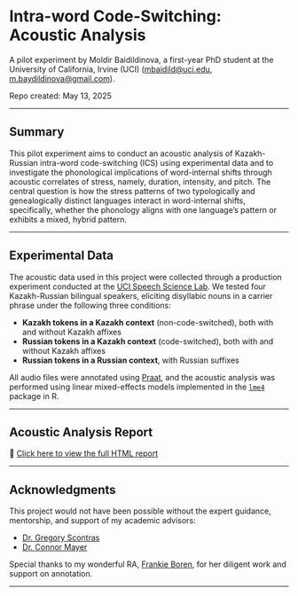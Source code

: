 
# Intra-word Code-Switching: Acoustic Analysis

A pilot experiment by Moldir Baidildinova, a first-year PhD student at the University of California, Irvine (UCI) (mbaidild@uci.edu, m.baydildinova@gmail.com).  

Repo created: May 13, 2025

---

## Summary

This pilot experiment aims to conduct an acoustic analysis of Kazakh-Russian intra-word code-switching (ICS) using experimental data and to investigate the phonological implications of word-internal shifts through acoustic correlates of stress, namely, duration, intensity, and pitch. The central question is how the stress patterns of two typologically and genealogically distinct languages interact in word-internal shifts, specifically, whether the phonology aligns with one language’s pattern or exhibits a mixed, hybrid pattern.

---

## Experimental Data

The acoustic data used in this project were collected through a production experiment conducted at the [UCI Speech Science Lab](https://www.langsci.uci.edu/undergrad/courses.php). We tested four Kazakh-Russian bilingual speakers, eliciting disyllabic nouns in a carrier phrase under the following three conditions:

- **Kazakh tokens in a Kazakh context** (non-code-switched), both with and without Kazakh affixes  
- **Russian tokens in a Kazakh context** (code-switched), both with and without Kazakh affixes  
- **Russian tokens in a Russian context**, with Russian suffixes

All audio files were annotated using [Praat](https://www.fon.hum.uva.nl/praat/), and the acoustic analysis was performed using linear mixed-effects models implemented in the [`lme4`](https://cran.r-project.org/package=lme4) package in R.


---

## Acoustic Analysis Report

🔗 [Click here to view the full HTML report](https://moldir23.github.io/ICS_Acoustic_Analysis/FinalAnalysis_5.html)


---

## Acknowledgments

This project would not have been possible without the expert guidance, mentorship, and support of my academic advisors:  
- [Dr. Gregory Scontras](https://www.langsci.uci.edu/scontras/)  
- [Dr. Connor Mayer](https://sites.socsci.uci.edu/~cjmayer/)

Special thanks to my wonderful RA, [Frankie Boren](https://www.linkedin.com/in/frankieboren), for her diligent work and support on annotation.

---


